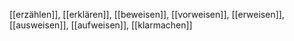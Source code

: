 [[erzählen]], [[erklären]], [[beweisen]], [[vorweisen]], [[erweisen]], [[ausweisen]], [[aufweisen]], [[klarmachen]]